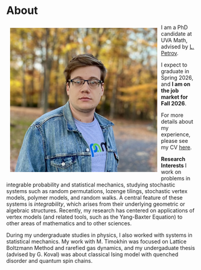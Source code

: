 
# About 

<img align="left" width="390" height="381" src="photo2024.png" Hspace="10" Vspace="10">

I am a PhD candidate at UVA Math, advised by [L. Petrov](https://lpetrov.cc/). 

I expect to graduate in Spring 2026, and <b>I am on the job market for Fall 2026</b>. 

For more details about my experience, please see my CV [here](TikhonovCV.pdf).

<b> Research Interests </b> I work on problems in integrable probability and statistical mechanics, studying stochastic systems such as random permutations, lozenge tilings, stochastic vertex models, polymer models, and random walks. A central feature of these systems is <i>integrability</i>, which arises from their underlying geometric or algebraic structures. Recently, my research has centered on applications of vertex models (and related tools, such as the Yang-Baxter Equation) to other areas of mathematics and to other sciences.

During my undergraduate studies in physics, I also worked with systems in statistical mechanics. My work with M. Timokhin was focused on Lattice Boltzmann Method and rarefied gas dynamics, and my undergaduate thesis (advised by G. Koval) was about classical Ising model with quenched disorder and quantum spin chains.



